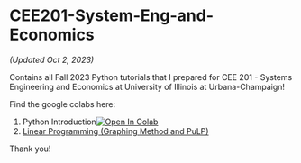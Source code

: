 # CEE201-System-Eng-and-Economics

<i>(Updated Oct 2, 2023)</i>

Contains all Fall 2023 Python tutorials that I prepared for CEE 201 - Systems Engineering and Economics at University of Illinois at Urbana-Champaign!

Find the google colabs here:
1. Python Introduction[![Open In Colab](https://colab.research.google.com/assets/colab-badge.svg)](https://colab.research.google.com/drive/1TQypPQ2FOWf9QeiY2TiWTfAyH2gyjsf6?usp=sharing)
2. [Linear Programming (Graphing Method and PuLP)](https://colab.research.google.com/drive/1egmSh0m86OiGCul-9f1gPMi6K7aWMphf?usp=sharing)

Thank you!

